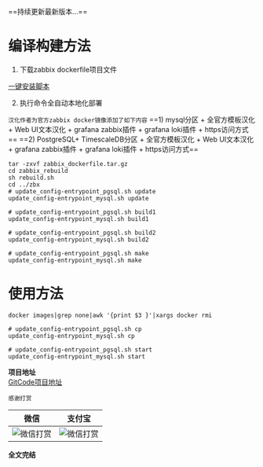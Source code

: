 ==持续更新最新版本...==

# 编译构建方法
1. 下载zabbix dockerfile项目文件

[一键安装脚本](https://gitcode.net/1284524409/zabbix/-/archive/zabbix_dockerfile/zabbix-zabbix_dockerfile.tar.gz)

2. 执行命令全自动本地化部署

`汉化作者为官方zabbix docker镜像添加了如下内容`
==1) mysql分区 + 全官方模板汉化 + Web UI文本汉化 + grafana zabbix插件 + grafana loki插件 + https访问方式==
==2) PostgreSQL+ TimescaleDB分区 + 全官方模板汉化 + Web UI文本汉化 + grafana zabbix插件 + grafana loki插件 + https访问方式==

```shell
tar -zxvf zabbix_dockerfile.tar.gz
cd zabbix_rebuild
sh rebuild.sh
cd ../zbx
# update_config-entrypoint_pgsql.sh update
update_config-entrypoint_mysql.sh update

# update_config-entrypoint_pgsql.sh build1
update_config-entrypoint_mysql.sh build1

# update_config-entrypoint_pgsql.sh build2
update_config-entrypoint_mysql.sh build2

# update_config-entrypoint_pgsql.sh make
update_config-entrypoint_mysql.sh make
```

# 使用方法

```shell
docker images|grep none|awk '{print $3 }'|xargs docker rmi

# update_config-entrypoint_pgsql.sh cp
update_config-entrypoint_mysql.sh cp

# update_config-entrypoint_pgsql.sh start
update_config-entrypoint_mysql.sh start
```

**项目地址**  
[GitCode项目地址](https://gitcode.net/1284524409/zabbix/-/tree/zabbix_docker)

`感谢打赏`  
  
| 微信                        |支付宝|  
|---------------------------|---|  
|  ![微信打赏](https://gitcode.net/1284524409/zabbix/-/raw/rocky_8_zabbix_6.0.x_mysql/thanks_wx.jpg) |![微信打赏](https://gitcode.net/1284524409/zabbix/-/raw/rocky_8_zabbix_6.0.x_mysql/thanks_zfb.jpg)|  
  
  
**全文完结**